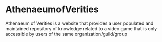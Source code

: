 # AthenaeumofVerities
Athenaeum of Verities is a website that provides a user populated and maintained repository of knowledge related to a video game that is only accessible by users of the same organization/guild/group
